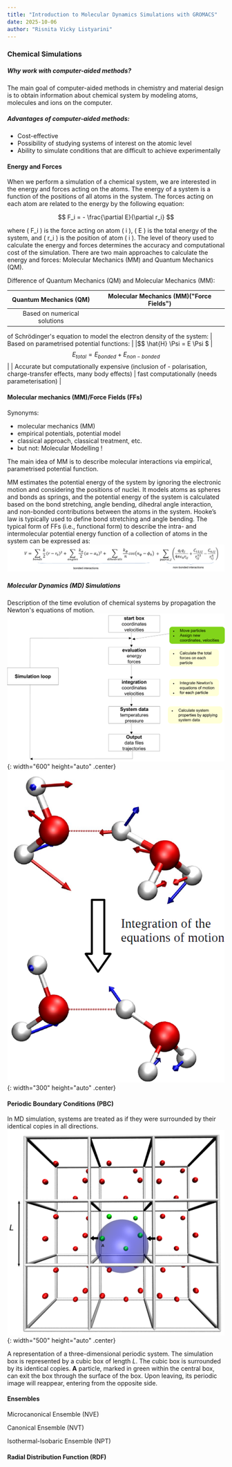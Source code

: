 ```yaml
---
title: "Introduction to Molecular Dynamics Simulations with GROMACS"
date: 2025-10-06
author: "Risnita Vicky Listyarini"
---
```


### Chemical Simulations 

##### Why work with computer-aided methods?
The main goal of computer-aided methods in chemistry and material design is to obtain information about chemical system by modeling atoms, molecules and ions on the computer.

##### Advantages of computer-aided methods:
- Cost-effective
- Possibility of studying systems of interest on the atomic level
- Ability to simulate conditions that are difficult to achieve experimentally

#### Energy and Forces
When we perform a simulation of a chemical system, we are interested in the energy and forces acting on the atoms.
The energy of a system is a function of the positions of all atoms in the system. The forces acting on each atom are related to the energy by the following equation:

$$ F_i = - \frac{\partial E}{\partial r_i} $$

where \( F_i \) is the force acting on atom \( i \), \( E \) is the total energy of the system, and \( r_i \) is the position of atom \( i \).
The level of theory used to calculate the energy and forces determines the accuracy and computational cost of the simulation.
There are two main approaches to calculate the energy and forces: Molecular Mechanics (MM) and Quantum Mechanics (QM).

Difference of Quantum Mechanics (QM) and Molecular Mechanics (MM):

| Quantum Mechanics (QM) | Molecular Mechanics (MM)("Force Fields") |
|:--:|:--:|
|  Based on numerical solutions
of Schrödinger's equation to model
the electron density of the system: | Based on parametrised potential
functions: |
|$$ \hat{H} \Psi = E \Psi $ | $$ E_{total} = E_{bonded} + E_{non-bonded} $$ |
|  Accurate but computationally expensive (inclusion of - polarisation, charge-transfer effects, many body effects) | fast computationally (needs parameterisation) |


#### Molecular mechanics (MM)/Force Fields (FFs)
Synonyms: 
- molecular mechanics (MM)
- empirical potentials, potential model
- classical approach, classical treatment, etc.
- but not: Molecular Modelling !

The main idea of MM is to describe molecular interactions via empirical, parametrised potential function.

MM estimates the potential energy of the system by ignoring the electronic motion and considering the positions of nuclei. 
It models atoms as spheres and bonds as springs, and the potential energy of the system is calculated based on the bond stretching, angle bending, dihedral angle interaction, and non-bonded contributions between the
atoms in the system. 
Hooke’s law is typically used to define bond stretching and angle bending. The typical form of FFs (i.e., functional form) to describe the intra- and
intermolecular potential energy function of a collection of atoms in the system can be expressed as:
![Force Field](/figure/FFs.png)



##### Molecular Dynamics (MD) Simulations
Description of the time evolution of chemical systems by propagation the Newton's equations of motion. 
![MD simulation workflow](/figure/loop.png){: width="600" height="auto" .center}
![Integration of Newton's equations of motion](/figure/integration.png){: width="300" height="auto" .center}







#### Periodic Boundary Conditions (PBC)
In MD simulation, systems are treated as if they were surrounded by their identical copies in all directions.
![Periodic Boundary Condition](/figure/pbc_1.png){: width="500" height="auto" .center}


A representation of a three-dimensional periodic system. The simulation box is represented
by a cubic box of length *L*. The cubic box is surrounded by its identical copies. **A** particle, marked in
green within the central box, can exit the box through the surface of the box. Upon leaving, its periodic
image will reappear, entering from the opposite side.


#### Ensembles
Microcanonical Ensemble (NVE)

Canonical Ensemble (NVT)

Isothermal-Isobaric Ensemble (NPT)

#### Radial Distribution Function (RDF)

